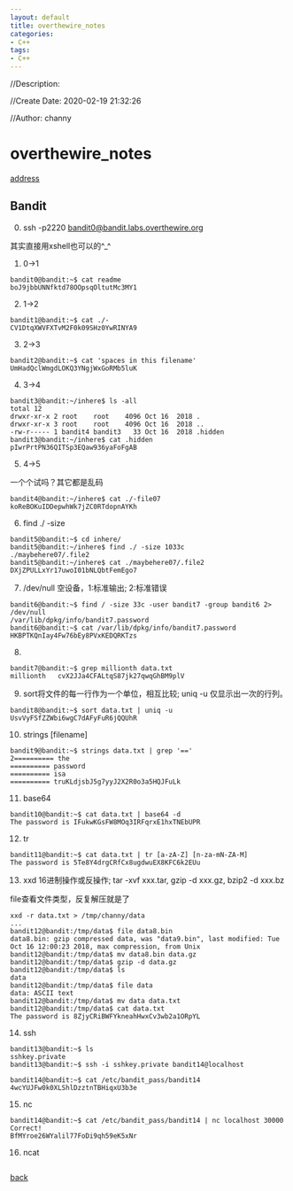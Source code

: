 ```yaml
---
layout: default
title: overthewire_notes
categories:
- C++
tags:
- C++
---
```

//Description:

//Create Date: 2020-02-19 21:32:26

//Author: channy

# overthewire_notes

[address](https://overthewire.org/wargames/)

## Bandit

0. ssh -p2220 bandit0@bandit.labs.overthewire.org

其实直接用xshell也可以的^_^

1. 0->1

```
bandit0@bandit:~$ cat readme
boJ9jbbUNNfktd78OOpsqOltutMc3MY1
```

2. 1->2

```
bandit1@bandit:~$ cat ./-
CV1DtqXWVFXTvM2F0k09SHz0YwRINYA9
```

3. 2->3

```
bandit2@bandit:~$ cat 'spaces in this filename'
UmHadQclWmgdLOKQ3YNgjWxGoRMb5luK
```

4. 3->4

```
bandit3@bandit:~/inhere$ ls -all
total 12
drwxr-xr-x 2 root    root    4096 Oct 16  2018 .
drwxr-xr-x 3 root    root    4096 Oct 16  2018 ..
-rw-r----- 1 bandit4 bandit3   33 Oct 16  2018 .hidden
bandit3@bandit:~/inhere$ cat .hidden 
pIwrPrtPN36QITSp3EQaw936yaFoFgAB
```

5. 4->5

一个个试吗？其它都是乱码

```
bandit4@bandit:~/inhere$ cat ./-file07
koReBOKuIDDepwhWk7jZC0RTdopnAYKh
```

6. find ./ -size 

```
bandit5@bandit:~$ cd inhere/
bandit5@bandit:~/inhere$ find ./ -size 1033c
./maybehere07/.file2
bandit5@bandit:~/inhere$ cat ./maybehere07/.file2
DXjZPULLxYr17uwoI01bNLQbtFemEgo7
```

7. /dev/null 空设备，1:标准输出; 2:标准错误

```
bandit6@bandit:~$ find / -size 33c -user bandit7 -group bandit6 2> /dev/null
/var/lib/dpkg/info/bandit7.password
bandit6@bandit:~$ cat /var/lib/dpkg/info/bandit7.password
HKBPTKQnIay4Fw76bEy8PVxKEDQRKTzs
```

8. 

```
bandit7@bandit:~$ grep millionth data.txt
millionth	cvX2JJa4CFALtqS87jk27qwqGhBM9plV
```

9. sort将文件的每一行作为一个单位，相互比较; uniq -u 仅显示出一次的行列。

```
bandit8@bandit:~$ sort data.txt | uniq -u
UsvVyFSfZZWbi6wgC7dAFyFuR6jQQUhR
```

10. strings [filename]

```
bandit9@bandit:~$ strings data.txt | grep '=='
2========== the
========== password
========== isa
========== truKLdjsbJ5g7yyJ2X2R0o3a5HQJFuLk
```

11. base64

```
bandit10@bandit:~$ cat data.txt | base64 -d
The password is IFukwKGsFW8MOq3IRFqrxE1hxTNEbUPR
```

12. tr 

```
bandit11@bandit:~$ cat data.txt | tr [a-zA-Z] [n-za-mN-ZA-M]
The password is 5Te8Y4drgCRfCx8ugdwuEX8KFC6k2EUu
```

13. xxd 16进制操作或反操作; tar -xvf xxx.tar, gzip -d xxx.gz, bzip2 -d xxx.bz

file查看文件类型，反复解压就是了


```
xxd -r data.txt > /tmp/channy/data
...
bandit12@bandit:/tmp/data$ file data8.bin
data8.bin: gzip compressed data, was "data9.bin", last modified: Tue Oct 16 12:00:23 2018, max compression, from Unix
bandit12@bandit:/tmp/data$ mv data8.bin data.gz
bandit12@bandit:/tmp/data$ gzip -d data.gz
bandit12@bandit:/tmp/data$ ls
data
bandit12@bandit:/tmp/data$ file data
data: ASCII text
bandit12@bandit:/tmp/data$ mv data data.txt
bandit12@bandit:/tmp/data$ cat data.txt
The password is 8ZjyCRiBWFYkneahHwxCv3wb2a1ORpYL
```

14. ssh

```
bandit13@bandit:~$ ls
sshkey.private
bandit13@bandit:~$ ssh -i sshkey.private bandit14@localhost

bandit14@bandit:~$ cat /etc/bandit_pass/bandit14
4wcYUJFw0k0XLShlDzztnTBHiqxU3b3e
```

15. nc

```
bandit14@bandit:~$ cat /etc/bandit_pass/bandit14 | nc localhost 30000
Correct!
BfMYroe26WYalil77FoDi9qh59eK5xNr

```

16. ncat

```

```
[back](./)

